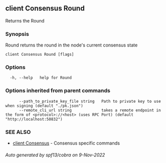 ## client Consensus Round

Returns the Round

### Synopsis

Round returns the round in the node's current consensus state

```
client Consensus Round [flags]
```

### Options

```
  -h, --help   help for Round
```

### Options inherited from parent commands

```
      --path_to_private_key_file string   Path to private key to use when signing (default "./pk.json")
      --remote_cli_url string             takes a remote endpoint in the form of <protocol>://<host> (uses RPC Port) (default "http://localhost:50832")
```

### SEE ALSO

* [client Consensus](client_Consensus.md)	 - Consensus specific commands

###### Auto generated by spf13/cobra on 9-Nov-2022
